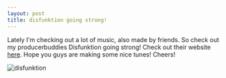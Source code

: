 ```yaml
---
layout: post
title: disfunktion going strong!
---
```

Lately I'm checking out a lot of music, also made by friends. So check out my producerbuddies Disfunktion going strong! Check out their website [here](http://www.myspace.com/disfunktion2\" "\"\""). Hope you guys are making some nice tunes! Cheers!


  

![disfunktion](data/upload/Afbeeldingen/disfunktion.jpg)


  



